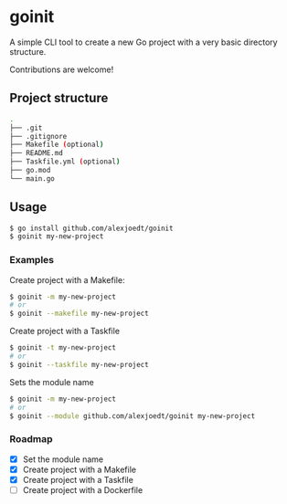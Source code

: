 # goinit

A simple CLI tool to create a new Go project with a very basic directory structure.

Contributions are welcome!

## Project structure

```bash
.
├── .git
├── .gitignore
├── Makefile (optional)
├── README.md
├── Taskfile.yml (optional)
├── go.mod
└── main.go
```

## Usage
    
```bash
$ go install github.com/alexjoedt/goinit
$ goinit my-new-project
```

### Examples

Create project with a Makefile:

```bash
$ goinit -m my-new-project
# or
$ goinit --makefile my-new-project
```

Create project with a Taskfile

```bash
$ goinit -t my-new-project
# or
$ goinit --taskfile my-new-project
```

Sets the module name

```bash
$ goinit -m my-new-project
# or
$ goinit --module github.com/alexjoedt/goinit my-new-project
```

### Roadmap
- [x] Set the module name
- [x] Create project with a Makefile
- [x] Create project with a Taskfile
- [ ] Create project with a Dockerfile
